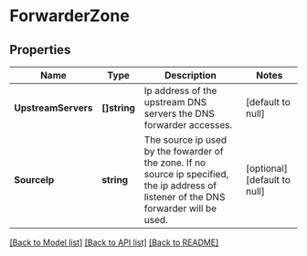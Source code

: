 # ForwarderZone

## Properties
Name | Type | Description | Notes
------------ | ------------- | ------------- | -------------
**UpstreamServers** | **[]string** | Ip address of the upstream DNS servers the DNS forwarder accesses.  | [default to null]
**SourceIp** | **string** | The source ip used by the fowarder of the zone. If no source ip specified, the ip address of listener of the DNS forwarder will be used.  | [optional] [default to null]

[[Back to Model list]](../README.md#documentation-for-models) [[Back to API list]](../README.md#documentation-for-api-endpoints) [[Back to README]](../README.md)

